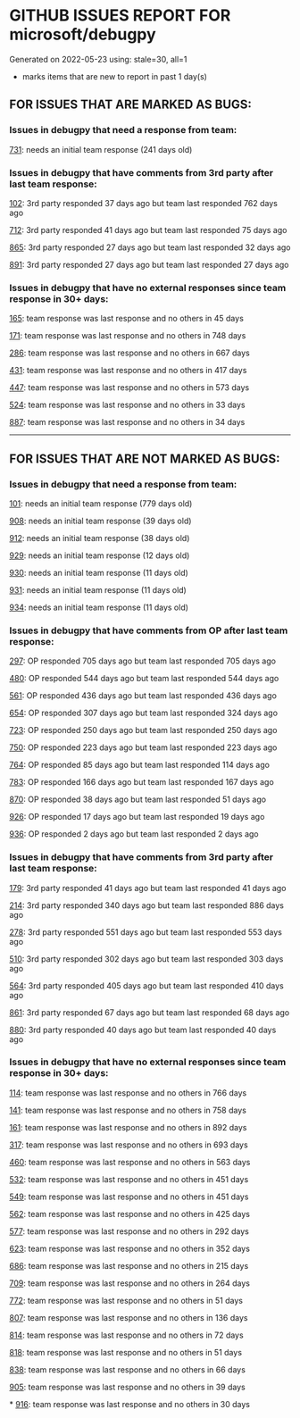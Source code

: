 
# GITHUB ISSUES REPORT FOR microsoft/debugpy


Generated on 2022-05-23 using: stale=30, all=1


* marks items that are new to report in past 1 day(s)


## FOR ISSUES THAT ARE MARKED AS BUGS:


### Issues in debugpy that need a response from team:


  [731](https://github.com/microsoft/debugpy/issues/731 "Debugger does not work with Konsole as externalTerminal"): needs an initial team response (241 days old)

### Issues in debugpy that have comments from 3rd party after last team response:


  [102](https://github.com/microsoft/debugpy/issues/102 "Gunicorn: Attach to Process Id Error - Timed out waiting for debug server to connect"): 3rd party responded 37 days ago but team last responded 762 days ago

  [712](https://github.com/microsoft/debugpy/issues/712 "notification like &quot;Failed launch debugger for child process xxxx&quot;."): 3rd party responded 41 days ago but team last responded 75 days ago

  [865](https://github.com/microsoft/debugpy/issues/865 "debugging through poetry drops subprocess"): 3rd party responded 27 days ago but team last responded 32 days ago

  [891](https://github.com/microsoft/debugpy/issues/891 "Error: Server[1] disconnected unexpectedly when typing anything in the Python debug console while debugging"): 3rd party responded 27 days ago but team last responded 27 days ago

### Issues in debugpy that have no external responses since team response in 30+ days:


  [165](https://github.com/microsoft/debugpy/issues/165 "Entry points aren't being found while test debugging"): team response was last response and no others in 45 days

  [171](https://github.com/microsoft/debugpy/issues/171 "Ctrl+C causes KeyboardInterrupt inside pydevd"): team response was last response and no others in 748 days

  [286](https://github.com/microsoft/debugpy/issues/286 "Attach to local process assumes i386 architecture? "): team response was last response and no others in 667 days

  [431](https://github.com/microsoft/debugpy/issues/431 "Debugger does not attach when running from ArcGIS Pro (Python Toolbox tool)"): team response was last response and no others in 417 days

  [447](https://github.com/microsoft/debugpy/issues/447 "Running `breakpoint()` in the watch causes buggy behaviour"): team response was last response and no others in 573 days

  [524](https://github.com/microsoft/debugpy/issues/524 "Debugging on a remote machine doesn't work"): team response was last response and no others in 33 days

  [887](https://github.com/microsoft/debugpy/issues/887 "Debugging python code run via embedded python interpreter does not work"): team response was last response and no others in 34 days

---

## FOR ISSUES THAT ARE NOT MARKED AS BUGS:


### Issues in debugpy that need a response from team:


  [101](https://github.com/microsoft/debugpy/issues/101 "Limitation of the number of variables"): needs an initial team response (779 days old)

  [908](https://github.com/microsoft/debugpy/issues/908 "Create persistent custom commands"): needs an initial team response (39 days old)

  [912](https://github.com/microsoft/debugpy/issues/912 "[BUG] - Single Quotes Escaped with \ On Linux"): needs an initial team response (38 days old)

  [929](https://github.com/microsoft/debugpy/issues/929 "Windows: debugger uses lowercase drive letter for script path"): needs an initial team response (12 days old)

  [930](https://github.com/microsoft/debugpy/issues/930 "VSCode remote ssh + debugging not working anymore"): needs an initial team response (11 days old)

  [931](https://github.com/microsoft/debugpy/issues/931 "Displaying the type (class) of variables in the &quot;Variables&quot; panel during debugging, as implemented in PyCharm"): needs an initial team response (11 days old)

  [934](https://github.com/microsoft/debugpy/issues/934 "Log output stuck when printing emoji to internalConsole with python"): needs an initial team response (11 days old)

### Issues in debugpy that have comments from OP after last team response:


  [297](https://github.com/microsoft/debugpy/issues/297 "Could a disable_attach API available?"): OP responded 705 days ago but team last responded 705 days ago

  [480](https://github.com/microsoft/debugpy/issues/480 "Error message for embedded python adapter timeout"): OP responded 544 days ago but team last responded 544 days ago

  [561](https://github.com/microsoft/debugpy/issues/561 "Treat mapped files as my code"): OP responded 436 days ago but team last responded 436 days ago

  [654](https://github.com/microsoft/debugpy/issues/654 "Support for supportsLoadedSourcesRequest"): OP responded 307 days ago but team last responded 324 days ago

  [723](https://github.com/microsoft/debugpy/issues/723 "Provide public API to attach debugger in excepthook and see unhandled exception"): OP responded 250 days ago but team last responded 250 days ago

  [750](https://github.com/microsoft/debugpy/issues/750 "Support PEP 582 (__pypackages__) for just-my-code and user-uncaught exceptions"): OP responded 223 days ago but team last responded 223 days ago

  [764](https://github.com/microsoft/debugpy/issues/764 "Problems with python in VSC, eg. not working logs and pathlib and importlib.util"): OP responded 85 days ago but team last responded 114 days ago

  [783](https://github.com/microsoft/debugpy/issues/783 "use vscode to remote debug python program with tmux session "): OP responded 166 days ago but team last responded 167 days ago

  [870](https://github.com/microsoft/debugpy/issues/870 "Provide APIs to stop listening / stop debugger"): OP responded 38 days ago but team last responded 51 days ago

  [926](https://github.com/microsoft/debugpy/issues/926 "VSCode debugger looks for python in a directory that does not exist even though python is being run from another environment that is active"): OP responded 17 days ago but team last responded 19 days ago

  [936](https://github.com/microsoft/debugpy/issues/936 "Cannot remote debug Python through SSH"): OP responded 2 days ago but team last responded 2 days ago

### Issues in debugpy that have comments from 3rd party after last team response:


  [179](https://github.com/microsoft/debugpy/issues/179 "Build native binaries on ci and distribute those."): 3rd party responded 41 days ago but team last responded 41 days ago

  [214](https://github.com/microsoft/debugpy/issues/214 "Step-back / Time Travel Debugging"): 3rd party responded 340 days ago but team last responded 886 days ago

  [278](https://github.com/microsoft/debugpy/issues/278 "When ungrouped, list and dict variables have inconvenient sort order"): 3rd party responded 551 days ago but team last responded 553 days ago

  [510](https://github.com/microsoft/debugpy/issues/510 "Stop at breakpoints during evaluate request (recursive debugging)"): 3rd party responded 302 days ago but team last responded 303 days ago

  [564](https://github.com/microsoft/debugpy/issues/564 "Ignore &quot;justMyCode&quot; flag when doing a step into target"): 3rd party responded 405 days ago but team last responded 410 days ago

  [861](https://github.com/microsoft/debugpy/issues/861 "Support Python 3.11 frozen modules"): 3rd party responded 67 days ago but team last responded 68 days ago

  [880](https://github.com/microsoft/debugpy/issues/880 "1.6.0: pytest is failing in random units"): 3rd party responded 40 days ago but team last responded 40 days ago

### Issues in debugpy that have no external responses since team response in 30+ days:


  [114](https://github.com/microsoft/debugpy/issues/114 "repr () not used in window displays (Issue #1661 continued)"): team response was last response and no others in 766 days

  [141](https://github.com/microsoft/debugpy/issues/141 "redirect input on debug"): team response was last response and no others in 758 days

  [161](https://github.com/microsoft/debugpy/issues/161 "Support the equivalent of Autos in VS"): team response was last response and no others in 892 days

  [317](https://github.com/microsoft/debugpy/issues/317 "Make variable order for dict keys configurable"): team response was last response and no others in 693 days

  [460](https://github.com/microsoft/debugpy/issues/460 "Cannot Attach again after disconnect"): team response was last response and no others in 563 days

  [532](https://github.com/microsoft/debugpy/issues/532 "[Investigate] Remote attach without launching adapter subprocess"): team response was last response and no others in 451 days

  [549](https://github.com/microsoft/debugpy/issues/549 "timeout or cancelling of debugpy.connect call"): team response was last response and no others in 451 days

  [562](https://github.com/microsoft/debugpy/issues/562 "Add support for terminateThreads request."): team response was last response and no others in 425 days

  [577](https://github.com/microsoft/debugpy/issues/577 "Support `restart` in terminated event in debug adapter"): team response was last response and no others in 292 days

  [623](https://github.com/microsoft/debugpy/issues/623 "Improve logging of loading of native library (used to set tracing to all threads)"): team response was last response and no others in 352 days

  [686](https://github.com/microsoft/debugpy/issues/686 "Debug inline values shows values twice"): team response was last response and no others in 215 days

  [709](https://github.com/microsoft/debugpy/issues/709 "Support pyside6 (without frame-eval mode)"): team response was last response and no others in 264 days

  [772](https://github.com/microsoft/debugpy/issues/772 "CXXABI requirement"): team response was last response and no others in 51 days

  [807](https://github.com/microsoft/debugpy/issues/807 "VS Code IDE Freezes on Remote Breakpoint"): team response was last response and no others in 136 days

  [814](https://github.com/microsoft/debugpy/issues/814 "Provide a way to notify users of where a RecursionError happens"): team response was last response and no others in 72 days

  [818](https://github.com/microsoft/debugpy/issues/818 "Could not debug remote code with dataloaders which has num_workers>0"): team response was last response and no others in 51 days

  [838](https://github.com/microsoft/debugpy/issues/838 "Debug output and watches don't use custom repr()/str() for long strings?"): team response was last response and no others in 66 days

  [905](https://github.com/microsoft/debugpy/issues/905 "Debugpy subprocess out-lives process being debugged"): team response was last response and no others in 39 days

\* [916](https://github.com/microsoft/debugpy/issues/916 "debug console causes vscode to be unresponsive"): team response was last response and no others in 30 days
